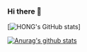 
### Hi there 👋

[![HONG's GitHub stats](https://github-readme-stats.vercel.app/api?username=hwangjunhong&theme=radical&show_icons=true)]

[![Anurag's github stats](https://github-readme-stats.vercel.app/api?username=hwangjunhong)](https://github.com/anuraghazra/github-readme-stats)

